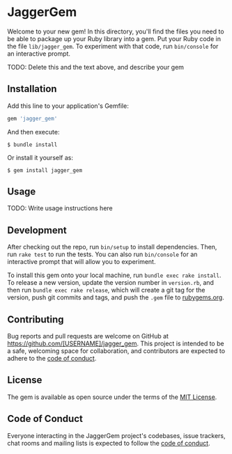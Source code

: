 # JaggerGem

Welcome to your new gem! In this directory, you'll find the files you need to be able to package up your Ruby library into a gem. Put your Ruby code in the file `lib/jagger_gem`. To experiment with that code, run `bin/console` for an interactive prompt.

TODO: Delete this and the text above, and describe your gem

## Installation

Add this line to your application's Gemfile:

```ruby
gem 'jagger_gem'
```

And then execute:

    $ bundle install

Or install it yourself as:

    $ gem install jagger_gem

## Usage

TODO: Write usage instructions here

## Development

After checking out the repo, run `bin/setup` to install dependencies. Then, run `rake test` to run the tests. You can also run `bin/console` for an interactive prompt that will allow you to experiment.

To install this gem onto your local machine, run `bundle exec rake install`. To release a new version, update the version number in `version.rb`, and then run `bundle exec rake release`, which will create a git tag for the version, push git commits and tags, and push the `.gem` file to [rubygems.org](https://rubygems.org).

## Contributing

Bug reports and pull requests are welcome on GitHub at https://github.com/[USERNAME]/jagger_gem. This project is intended to be a safe, welcoming space for collaboration, and contributors are expected to adhere to the [code of conduct](https://github.com/[USERNAME]/jagger_gem/blob/master/CODE_OF_CONDUCT.md).


## License

The gem is available as open source under the terms of the [MIT License](https://opensource.org/licenses/MIT).

## Code of Conduct

Everyone interacting in the JaggerGem project's codebases, issue trackers, chat rooms and mailing lists is expected to follow the [code of conduct](https://github.com/[USERNAME]/jagger_gem/blob/master/CODE_OF_CONDUCT.md).
